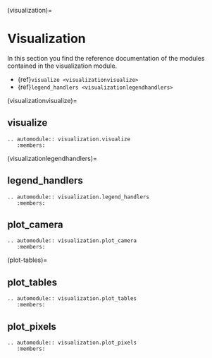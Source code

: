 (visualization)=

# Visualization

In this section you find the reference documentation of the modules contained in
the visualization module.

- {ref}`visualize <visualizationvisualize>`
- {ref}`legend_handlers <visualizationlegendhandlers>`

(visualizationvisualize)=

## visualize

```{eval-rst}
.. automodule:: visualization.visualize
   :members:
```

(visualizationlegendhandlers)=

## legend_handlers

```{eval-rst}
.. automodule:: visualization.legend_handlers
   :members:
```

## plot_camera

```{eval-rst}
.. automodule:: visualization.plot_camera
   :members:
```

(plot-tables)=

## plot_tables

```{eval-rst}
.. automodule:: visualization.plot_tables
   :members:
```

## plot_pixels

```{eval-rst}
.. automodule:: visualization.plot_pixels
   :members:
```
